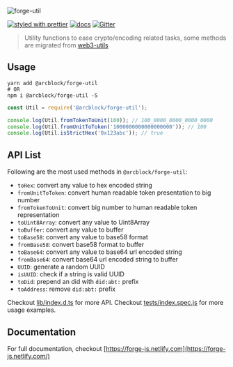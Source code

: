 ![forge-util](https://www.arcblock.io/.netlify/functions/badge/?text=forge-util)

[![styled with prettier](https://img.shields.io/badge/styled_with-prettier-ff69b4.svg)](https://github.com/prettier/prettier)
[![docs](https://img.shields.io/badge/powered%20by-arcblock-green.svg)](https://docs.arcblock.io)
[![Gitter](https://badges.gitter.im/ArcBlock/community.svg)](https://gitter.im/ArcBlock/community?utm_source=badge&utm_medium=badge&utm_campaign=pr-badge)

> Utility functions to ease crypto/encoding related tasks, some methods are migrated from [web3-utils](https://github.com/ethereum/web3.js/blob/1.0/packages/web3-utils/README.md)


## Usage

```shell
yarn add @arcblock/forge-util
# OR
npm i @arcblock/forge-util -S
```

```javascript
const Util = require('@arcblock/forge-util');

console.log(Util.fromTokenToUnit(100)); // 100_0000_0000_0000_0000
console.log(Util.fromUnitToToken('1000000000000000000')); // 100
console.log(Util.isStrictHex('0x123abc')); // true
```


## API List

Following are the most used methods in `@arcblock/forge-util`:

* `toHex`: convert any value to hex encoded string
* `fromUnitToToken`: convert human readable token presentation to big number
* `fromTokenToUnit`: convert big number to human readable token representation
* `toUint8Array`: convert any value to Uint8Array
* `toBuffer`: convert any value to buffer
* `toBase58`: convert any value to base58 format
* `fromBase58`: convert base58 format to buffer
* `toBase64`: convert any value to base64 url encoded string
* `fromBase64`: convert base64 url encoded string to buffer
* `UUID`: generate a random UUID
* `isUUID`: check if a string is valid UUID
* `toDid`: prepend an did with `did:abt:` prefix
* `toAddress`: remove `did:abt:` prefix

Checkout [lib/index.d.ts](./lib/index.d.ts) for more API.
Checkout [tests/index.spec.js](./tests/index.spec.js) for more usage examples.

## Documentation

For full documentation, checkout [https://forge-js.netlify.com](https://forge-js.netlify.com/)
